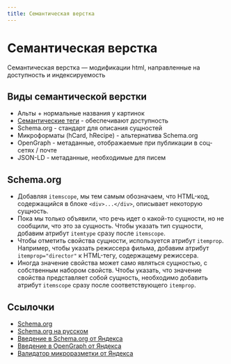 ```yaml
---
title: Семантическая верстка
---
```


# Семантическая верстка

Семантическая верстка — модификации html, направленные на доступность и индексируемость

## Виды семантической верстки

- Альты + нормальные названия у картинок
- [Семантические теги](https://www.w3schools.com/html/html5_semantic_elements.asp) - обеспечивают доступность
- Schema.org - стандарт для описания сущностей
- Микроформаты (hCard, hRecipe) - альтернатива Schema.org
- OpenGraph - метаданные, отображаемые при публикации в соц-сетях / почте
- JSON-LD - метаданные, необходимые для писем

## Schema.org

- Добавляя `itemscope`, мы тем самым обозначаем, что HTML-код, содержащийся в блоке `<div>...</div>`, описывает
  некоторую сущность.
- Пока мы только объявили, что речь идет о какой-то сущности, но не сообщили, что это за сущность. Чтобы указать тип
  сущности, добавим атрибут `itemtype` сразу после `itemscope`.
- Чтобы отметить свойства сущности, используется атрибут `itemprop`. Например, чтобы указать режиссера фильма, добавим
  атрибут `itemprop="director"` к HTML-тегу, содержащему режиссера.
- Иногда значение свойства может само являться сущностью, с собственным набором свойств. Чтобы указать, что значение
  свойства представляет собой сущность, необходимо добавить атрибут `itemscope` сразу после соответствующего `itemprop`.

## Ссылочки

- [Schema.org](https://schema.org/)
- [Schema.org на русском](http://ruschema.org/)
- [Введение в Schema.org от Яндекса](https://yandex.ru/support/webmaster/schema-org/intro-schema-org.html)
- [Введение в OpenGraph от Яндекса](https://yandex.ru/support/webmaster/open-graph/intro-open-graph.html)
- [Валидатор микроразметки от Яндекса](https://webmaster.yandex.ru/tools/microtest/)
